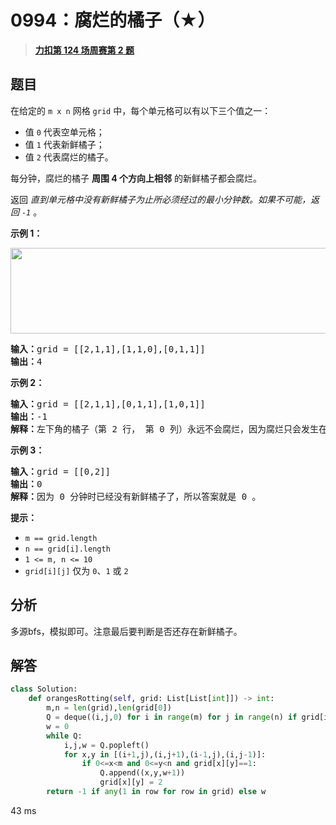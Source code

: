# 0994：腐烂的橘子（★）


> <u>**[力扣第 124 场周赛第 2 题](https://leetcode.cn/problems/rotting-oranges/)**</u>

## 题目

<p>在给定的 <code>m x n</code> 网格<meta charset="UTF-8" /> <code>grid</code> 中，每个单元格可以有以下三个值之一：</p>

<ul>
<li>值 <code>0</code> 代表空单元格；</li>
<li>值 <code>1</code> 代表新鲜橘子；</li>
<li>值 <code>2</code> 代表腐烂的橘子。</li>
</ul>

<p>每分钟，腐烂的橘子 <strong>周围 4 个方向上相邻</strong> 的新鲜橘子都会腐烂。</p>

<p>返回 <em>直到单元格中没有新鲜橘子为止所必须经过的最小分钟数。如果不可能，返回 <code>-1</code></em> 。</p>



<p><strong>示例 1：</strong></p>

<p><strong><img alt="" src="https://assets.leetcode-cn.com/aliyun-lc-upload/uploads/2019/02/16/oranges.png" style="height: 137px; width: 650px;" /></strong></p>

<pre>
<strong>输入：</strong>grid = [[2,1,1],[1,1,0],[0,1,1]]
<strong>输出：</strong>4
</pre>

<p><strong>示例 2：</strong></p>

<pre>
<strong>输入：</strong>grid = [[2,1,1],[0,1,1],[1,0,1]]
<strong>输出：</strong>-1
<strong>解释：</strong>左下角的橘子（第 2 行， 第 0 列）永远不会腐烂，因为腐烂只会发生在 4 个正向上。
</pre>

<p><strong>示例 3：</strong></p>

<pre>
<strong>输入：</strong>grid = [[0,2]]
<strong>输出：</strong>0
<strong>解释：</strong>因为 0 分钟时已经没有新鲜橘子了，所以答案就是 0 。
</pre>



<p><strong>提示：</strong></p>

<ul>
<li><code>m == grid.length</code></li>
<li><code>n == grid[i].length</code></li>
<li><code>1 &lt;= m, n &lt;= 10</code></li>
<li><code>grid[i][j]</code> 仅为 <code>0</code>、<code>1</code> 或 <code>2</code></li>
</ul>


## 分析

多源bfs，模拟即可。注意最后要判断是否还存在新鲜橘子。

## 解答
```python
class Solution:
    def orangesRotting(self, grid: List[List[int]]) -> int:
        m,n = len(grid),len(grid[0])
        Q = deque((i,j,0) for i in range(m) for j in range(n) if grid[i][j]==2)
        w = 0
        while Q:
            i,j,w = Q.popleft()
            for x,y in [(i+1,j),(i,j+1),(i-1,j),(i,j-1)]:
                if 0<=x<m and 0<=y<n and grid[x][y]==1:
                    Q.append((x,y,w+1))
                    grid[x][y] = 2
        return -1 if any(1 in row for row in grid) else w
```

43 ms
